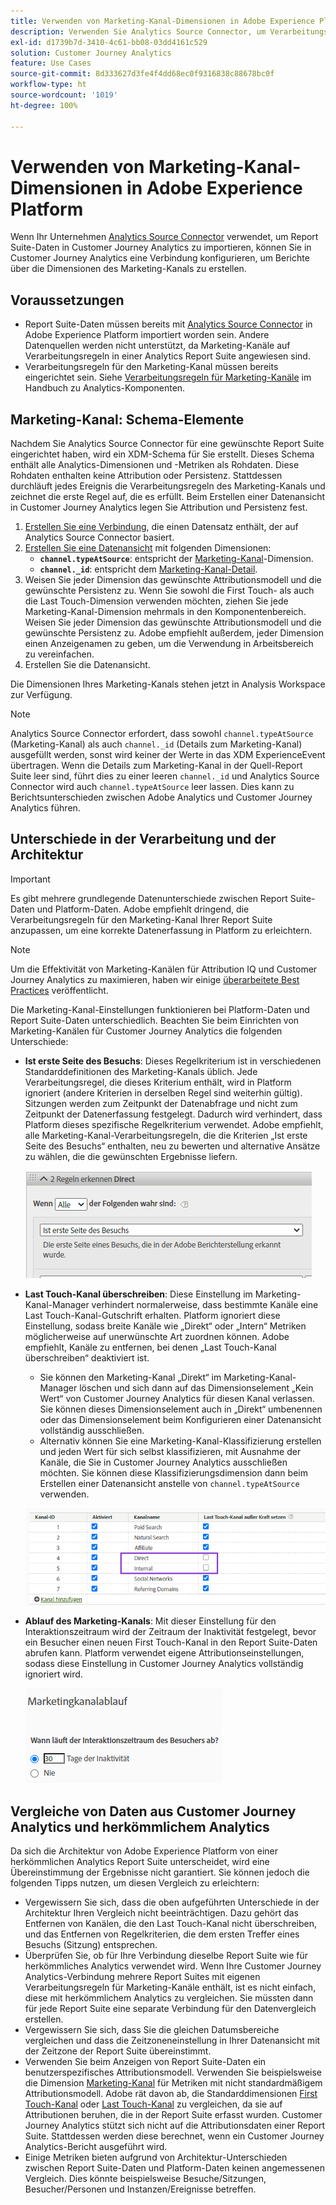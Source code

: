 ```yaml
---
title: Verwenden von Marketing-Kanal-Dimensionen in Adobe Experience Platform
description: Verwenden Sie Analytics Source Connector, um Verarbeitungsregeln für den Marketing-Kanal in Adobe Experience Platform zu importieren.
exl-id: d1739b7d-3410-4c61-bb08-03dd4161c529
solution: Customer Journey Analytics
feature: Use Cases
source-git-commit: 8d333627d3fe4f4dd68ec0f9316838c88678bc0f
workflow-type: ht
source-wordcount: '1019'
ht-degree: 100%

---
```


# Verwenden von Marketing-Kanal-Dimensionen in Adobe Experience Platform

Wenn Ihr Unternehmen [Analytics Source Connector](https://experienceleague.adobe.com/docs/experience-platform/sources/connectors/adobe-applications/analytics.html?lang=de) verwendet, um Report Suite-Daten in Customer Journey Analytics zu importieren, können Sie in Customer Journey Analytics eine Verbindung konfigurieren, um Berichte über die Dimensionen des Marketing-Kanals zu erstellen.

## Voraussetzungen

* Report Suite-Daten müssen bereits mit [Analytics Source Connector](https://experienceleague.adobe.com/docs/experience-platform/sources/connectors/adobe-applications/analytics.html?lang=de) in Adobe Experience Platform importiert worden sein. Andere Datenquellen werden nicht unterstützt, da Marketing-Kanäle auf Verarbeitungsregeln in einer Analytics Report Suite angewiesen sind.
* Verarbeitungsregeln für den Marketing-Kanal müssen bereits eingerichtet sein. Siehe [Verarbeitungsregeln für Marketing-Kanäle](https://experienceleague.adobe.com/docs/analytics/components/marketing-channels/c-rules.html?lang=de) im Handbuch zu Analytics-Komponenten.

## Marketing-Kanal: Schema-Elemente

Nachdem Sie Analytics Source Connector für eine gewünschte Report Suite eingerichtet haben, wird ein XDM-Schema für Sie erstellt. Dieses Schema enthält alle Analytics-Dimensionen und -Metriken als Rohdaten. Diese Rohdaten enthalten keine Attribution oder Persistenz. Stattdessen durchläuft jedes Ereignis die Verarbeitungsregeln des Marketing-Kanals und zeichnet die erste Regel auf, die es erfüllt. Beim Erstellen einer Datenansicht in Customer Journey Analytics legen Sie Attribution und Persistenz fest.

1. [Erstellen Sie eine Verbindung](/help/connections/create-connection.md), die einen Datensatz enthält, der auf Analytics Source Connector basiert.
2. [Erstellen Sie eine Datenansicht](/help/data-views/create-dataview.md) mit folgenden Dimensionen:
   * **`channel.typeAtSource`**: entspricht der [Marketing-Kanal](https://experienceleague.adobe.com/docs/analytics/components/dimensions/marketing-channel.html?lang=de)-Dimension.
   * **`channel._id`**: entspricht dem [Marketing-Kanal-Detail](https://experienceleague.adobe.com/docs/analytics/components/dimensions/marketing-detail.html?lang=de).
3. Weisen Sie jeder Dimension das gewünschte Attributionsmodell und die gewünschte Persistenz zu. Wenn Sie sowohl die First Touch- als auch die Last Touch-Dimension verwenden möchten, ziehen Sie jede Marketing-Kanal-Dimension mehrmals in den Komponentenbereich. Weisen Sie jeder Dimension das gewünschte Attributionsmodell und die gewünschte Persistenz zu. Adobe empfiehlt außerdem, jeder Dimension einen Anzeigenamen zu geben, um die Verwendung in Arbeitsbereich zu vereinfachen.
4. Erstellen Sie die Datenansicht.

Die Dimensionen Ihres Marketing-Kanals stehen jetzt in Analysis Workspace zur Verfügung.

>[!NOTE]
>
> Analytics Source Connector erfordert, dass sowohl `channel.typeAtSource` (Marketing-Kanal) als auch `channel._id` (Details zum Marketing-Kanal) ausgefüllt werden, sonst wird keiner der Werte in das XDM ExperienceEvent übertragen. Wenn die Details zum Marketing-Kanal in der Quell-Report Suite leer sind, führt dies zu einer leeren `channel._id` und Analytics Source Connector wird auch `channel.typeAtSource` leer lassen. Dies kann zu Berichtsunterschieden zwischen Adobe Analytics und Customer Journey Analytics führen.

## Unterschiede in der Verarbeitung und der Architektur

>[!IMPORTANT]
>
>Es gibt mehrere grundlegende Datenunterschiede zwischen Report Suite-Daten und Platform-Daten. Adobe empfiehlt dringend, die Verarbeitungsregeln für den Marketing-Kanal Ihrer Report Suite anzupassen, um eine korrekte Datenerfassung in Platform zu erleichtern.

>[!NOTE]
>
>Um die Effektivität von Marketing-Kanälen für Attribution IQ und Customer Journey Analytics zu maximieren, haben wir einige [überarbeitete Best Practices](https://experienceleague.adobe.com/docs/analytics/components/marketing-channels/mchannel-best-practices.html?lang=de) veröffentlicht.

Die Marketing-Kanal-Einstellungen funktionieren bei Platform-Daten und Report Suite-Daten unterschiedlich. Beachten Sie beim Einrichten von Marketing-Kanälen für Customer Journey Analytics die folgenden Unterschiede:

* **Ist erste Seite des Besuchs**: Dieses Regelkriterium ist in verschiedenen Standarddefinitionen des Marketing-Kanals üblich. Jede Verarbeitungsregel, die dieses Kriterium enthält, wird in Platform ignoriert (andere Kriterien in derselben Regel sind weiterhin gültig). Sitzungen werden zum Zeitpunkt der Datenabfrage und nicht zum Zeitpunkt der Datenerfassung festgelegt. Dadurch wird verhindert, dass Platform dieses spezifische Regelkriterium verwendet. Adobe empfiehlt, alle Marketing-Kanal-Verarbeitungsregeln, die die Kriterien „Ist erste Seite des Besuchs“ enthalten, neu zu bewerten und alternative Ansätze zu wählen, die die gewünschten Ergebnisse liefern.

   ![Erste Seite des Besuchs](assets/first-page-of-visit.png)

* **Last Touch-Kanal überschreiben**: Diese Einstellung im Marketing-Kanal-Manager verhindert normalerweise, dass bestimmte Kanäle eine Last Touch-Kanal-Gutschrift erhalten. Platform ignoriert diese Einstellung, sodass breite Kanäle wie „Direkt“ oder „Intern“ Metriken möglicherweise auf unerwünschte Art zuordnen können. Adobe empfiehlt, Kanäle zu entfernen, bei denen „Last Touch-Kanal überschreiben“ deaktiviert ist.
   * Sie können den Marketing-Kanal „Direkt“ im Marketing-Kanal-Manager löschen und sich dann auf das Dimensionselement „Kein Wert“ von Customer Journey Analytics für diesen Kanal verlassen. Sie können dieses Dimensionselement auch in „Direkt“ umbenennen oder das Dimensionselement beim Konfigurieren einer Datenansicht vollständig ausschließen.
   * Alternativ können Sie eine Marketing-Kanal-Klassifizierung erstellen und jeden Wert für sich selbst klassifizieren, mit Ausnahme der Kanäle, die Sie in Customer Journey Analytics ausschließen möchten. Sie können diese Klassifizierungsdimension dann beim Erstellen einer Datenansicht anstelle von `channel.typeAtSource` verwenden.

   ![Last Touch-Kanal überschreiben](assets/override-last-touch-channel.png)

* **Ablauf des Marketing-Kanals**: Mit dieser Einstellung für den Interaktionszeitraum wird der Zeitraum der Inaktivität festgelegt, bevor ein Besucher einen neuen First Touch-Kanal in den Report Suite-Daten abrufen kann. Platform verwendet eigene Attributionseinstellungen, sodass diese Einstellung in Customer Journey Analytics vollständig ignoriert wird.

   ![Marketing-Kanalablauf](assets/marketing-channel-expiration.png)

## Vergleiche von Daten aus Customer Journey Analytics und herkömmlichem Analytics

Da sich die Architektur von Adobe Experience Platform von einer herkömmlichen Analytics Report Suite unterscheidet, wird eine Übereinstimmung der Ergebnisse nicht garantiert. Sie können jedoch die folgenden Tipps nutzen, um diesen Vergleich zu erleichtern:

* Vergewissern Sie sich, dass die oben aufgeführten Unterschiede in der Architektur Ihren Vergleich nicht beeinträchtigen. Dazu gehört das Entfernen von Kanälen, die den Last Touch-Kanal nicht überschreiben, und das Entfernen von Regelkriterien, die dem ersten Treffer eines Besuchs (Sitzung) entsprechen.
* Überprüfen Sie, ob für Ihre Verbindung dieselbe Report Suite wie für herkömmliches Analytics verwendet wird. Wenn Ihre Customer Journey Analytics-Verbindung mehrere Report Suites mit eigenen Verarbeitungsregeln für Marketing-Kanäle enthält, ist es nicht einfach, diese mit herkömmlichem Analytics zu vergleichen. Sie müssten dann für jede Report Suite eine separate Verbindung für den Datenvergleich erstellen.
* Vergewissern Sie sich, dass Sie die gleichen Datumsbereiche vergleichen und dass die Zeitzoneneinstellung in Ihrer Datenansicht mit der Zeitzone der Report Suite übereinstimmt.
* Verwenden Sie beim Anzeigen von Report Suite-Daten ein benutzerspezifisches Attributionsmodell. Verwenden Sie beispielsweise die Dimension [Marketing-Kanal](https://experienceleague.adobe.com/docs/analytics/components/dimensions/marketing-channel.html?lang=de) für Metriken mit nicht standardmäßigem Attributionsmodell. Adobe rät davon ab, die Standarddimensionen [First Touch-Kanal](https://experienceleague.adobe.com/docs/analytics/components/dimensions/first-touch-channel.html?lang=de) oder [Last Touch-Kanal](https://experienceleague.adobe.com/docs/analytics/components/dimensions/last-touch-channel.html?lang=de) zu vergleichen, da sie auf Attributionen beruhen, die in der Report Suite erfasst wurden. Customer Journey Analytics stützt sich nicht auf die Attributionsdaten einer Report Suite. Stattdessen werden diese berechnet, wenn ein Customer Journey Analytics-Bericht ausgeführt wird.
* Einige Metriken bieten aufgrund von Architektur-Unterschieden zwischen Report Suite-Daten und Platform-Daten keinen angemessenen Vergleich. Dies könnte beispielsweise Besuche/Sitzungen, Besucher/Personen und Instanzen/Ereignisse betreffen.
